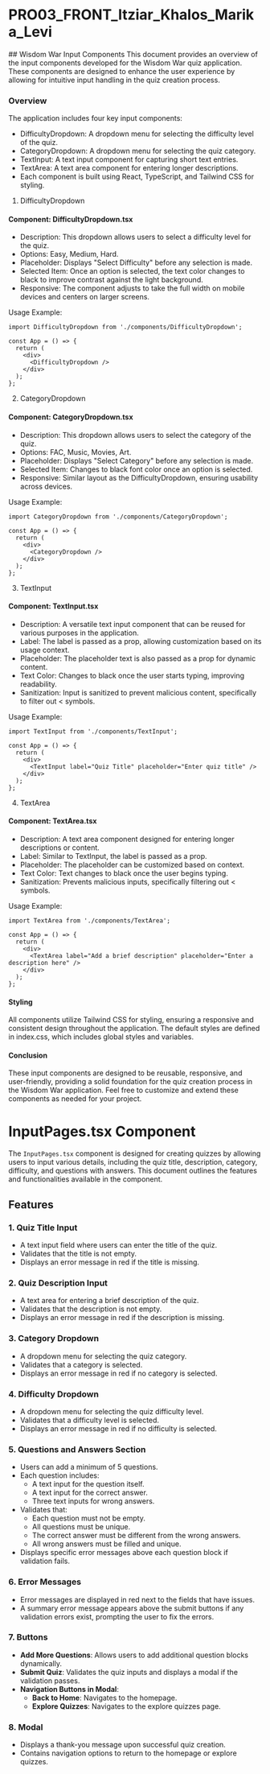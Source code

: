 # PRO03_FRONT_Itziar_Khalos_Marika_Levi


## Wisdom War Input Components
This document provides an overview of the input components developed for the Wisdom War quiz application. These components are designed to enhance the user experience by allowing for intuitive input handling in the quiz creation process.

### Overview
The application includes four key input components:

- DifficultyDropdown: A dropdown menu for selecting the difficulty level of the quiz.
- CategoryDropdown: A dropdown menu for selecting the quiz category.
- TextInput: A text input component for capturing short text entries.
- TextArea: A text area component for entering longer descriptions.
- Each component is built using React, TypeScript, and Tailwind CSS for styling.

1. DifficultyDropdown
#### Component: DifficultyDropdown.tsx
- Description: This dropdown allows users to select a difficulty level for the quiz.
- Options: Easy, Medium, Hard.
- Placeholder: Displays "Select Difficulty" before any selection is made.
- Selected Item: Once an option is selected, the text color changes to black to improve contrast against the light background.
- Responsive: The component adjusts to take the full width on mobile devices and centers on larger screens.

Usage Example:
```tsx
import DifficultyDropdown from './components/DifficultyDropdown';

const App = () => {
  return (
    <div>
      <DifficultyDropdown />
    </div>
  );
};
```
2. CategoryDropdown
#### Component: CategoryDropdown.tsx
- Description: This dropdown allows users to select the category of the quiz.
- Options: FAC, Music, Movies, Art.
- Placeholder: Displays "Select Category" before any selection is made.
- Selected Item: Changes to black font color once an option is selected.
- Responsive: Similar layout as the DifficultyDropdown, ensuring usability across devices.

Usage Example:
```tsx
import CategoryDropdown from './components/CategoryDropdown';

const App = () => {
  return (
    <div>
      <CategoryDropdown />
    </div>
  );
};
```

3. TextInput
#### Component: TextInput.tsx
- Description: A versatile text input component that can be reused for various purposes in the application.
- Label: The label is passed as a prop, allowing customization based on its usage context.
- Placeholder: The placeholder text is also passed as a prop for dynamic content.
- Text Color: Changes to black once the user starts typing, improving readability.
- Sanitization: Input is sanitized to prevent malicious content, specifically to filter out < symbols.

Usage Example:
```tsx
import TextInput from './components/TextInput';

const App = () => {
  return (
    <div>
      <TextInput label="Quiz Title" placeholder="Enter quiz title" />
    </div>
  );
};
```
4. TextArea
#### Component: TextArea.tsx
- Description: A text area component designed for entering longer descriptions or content.
- Label: Similar to TextInput, the label is passed as a prop.
- Placeholder: The placeholder can be customized based on context.
- Text Color: Text changes to black once the user begins typing.
- Sanitization: Prevents malicious inputs, specifically filtering out < symbols.

Usage Example:
```tsx
import TextArea from './components/TextArea';

const App = () => {
  return (
    <div>
      <TextArea label="Add a brief description" placeholder="Enter a description here" />
    </div>
  );
};
```
#### Styling
All components utilize Tailwind CSS for styling, ensuring a responsive and consistent design throughout the application. The default styles are defined in index.css, which includes global styles and variables.

#### Conclusion
These input components are designed to be reusable, responsive, and user-friendly, providing a solid foundation for the quiz creation process in the Wisdom War application. Feel free to customize and extend these components as needed for your project.

# InputPages.tsx Component

The `InputPages.tsx` component is designed for creating quizzes by allowing users to input various details, including the quiz title, description, category, difficulty, and questions with answers. This document outlines the features and functionalities available in the component.

## Features

### 1. **Quiz Title Input**
   - A text input field where users can enter the title of the quiz.
   - Validates that the title is not empty.
   - Displays an error message in red if the title is missing.

### 2. **Quiz Description Input**
   - A text area for entering a brief description of the quiz.
   - Validates that the description is not empty.
   - Displays an error message in red if the description is missing.

### 3. **Category Dropdown**
   - A dropdown menu for selecting the quiz category.
   - Validates that a category is selected.
   - Displays an error message in red if no category is selected.

### 4. **Difficulty Dropdown**
   - A dropdown menu for selecting the quiz difficulty level.
   - Validates that a difficulty level is selected.
   - Displays an error message in red if no difficulty is selected.

### 5. **Questions and Answers Section**
   - Users can add a minimum of 5 questions.
   - Each question includes:
     - A text input for the question itself.
     - A text input for the correct answer.
     - Three text inputs for wrong answers.
   - Validates that:
     - Each question must not be empty.
     - All questions must be unique.
     - The correct answer must be different from the wrong answers.
     - All wrong answers must be filled and unique.
   - Displays specific error messages above each question block if validation fails.

### 6. **Error Messages**
   - Error messages are displayed in red next to the fields that have issues.
   - A summary error message appears above the submit buttons if any validation errors exist, prompting the user to fix the errors.

### 7. **Buttons**
   - **Add More Questions**: Allows users to add additional question blocks dynamically.
   - **Submit Quiz**: Validates the quiz inputs and displays a modal if the validation passes.
   - **Navigation Buttons in Modal**:
     - **Back to Home**: Navigates to the homepage.
     - **Explore Quizzes**: Navigates to the explore quizzes page.

### 8. **Modal**
   - Displays a thank-you message upon successful quiz creation.
   - Contains navigation options to return to the homepage or explore quizzes.


